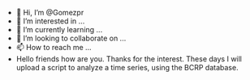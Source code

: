 - 👋 Hi, I’m @Gomezpr
- 👀 I’m interested in ...
- 🌱 I’m currently learning ...
- 💞️ I’m looking to collaborate on ...
- 📫 How to reach me ...
- Hello friends how are you. Thanks for the interest. These days I will upload a script to analyze a time series, using the BCRP database.

<!---
Gomezpr/Gomezpr is a ✨ special ✨ repository because its `README.md` (this file) appears on your GitHub profile.
You can click the Preview link to take a look at your changes.
--->
